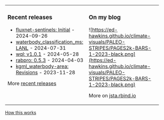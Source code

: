 
<table><tr><td valign="top">

### Recent releases
<!-- recent_releases starts -->
* [fluxnet-sentinels: Initial](https://github.com/lanl/fluxnet-sentinels/releases/tag/v0.0.1) - 2024-09-26
* [waterbody_classification_ms: LANL](https://github.com/VeinsOfTheEarth/waterbody_classification_ms/releases/tag/v0.0.2) - 2024-07-31
* [wql: v1.0.1](https://github.com/jsta/wql/releases/tag/v1.0.1) - 2024-05-28
* [rabpro: 0.5.3](https://github.com/VeinsOfTheEarth/rabpro/releases/tag/v0.5.3) - 2024-04-03
* [kgml_waterbody-area: Revisions](https://github.com/GLEON/kgml_waterbody-area/releases/tag/v0.0.3) - 2023-11-28
<!-- recent_releases ends -->
More [recent releases](https://github.com/jsta/jsta/blob/main/releases.md)
</td><td valign="top">

### On my blog
<!-- blog starts -->
![https://ed-hawkins.github.io/climate-visuals/PALEO-STRIPES/PAGES2k-BARS-1-2023-black.png](https://ed-hawkins.github.io/climate-visuals/PALEO-STRIPES/PAGES2k-BARS-1-2023-black.png)
<!-- blog ends -->
More on [jsta.rbind.io](https://jsta.rbind.io)
</td></tr></table>

<a href="https://simonwillison.net/2020/Jul/10/self-updating-profile-readme/">How this works</a>
